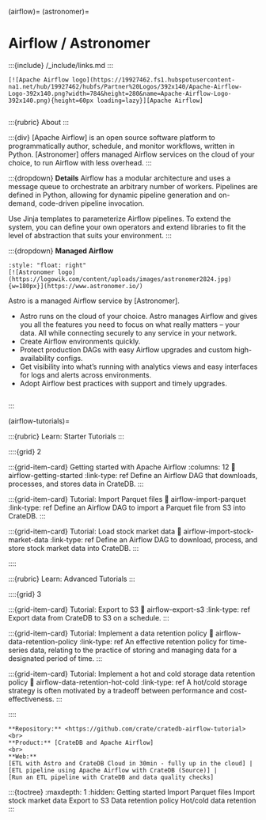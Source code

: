 (airflow)=
(astronomer)=
# Airflow / Astronomer

:::{include} /_include/links.md
:::

```{div} .float-right
[![Apache Airflow logo](https://19927462.fs1.hubspotusercontent-na1.net/hub/19927462/hubfs/Partner%20Logos/392x140/Apache-Airflow-Logo-392x140.png?width=784&height=280&name=Apache-Airflow-Logo-392x140.png){height=60px loading=lazy}][Apache Airflow]
```
```{div} .clearfix
```

:::{rubric} About
:::

:::{div}
[Apache Airflow] is an open source software platform to programmatically author,
schedule, and monitor workflows, written in Python.
[Astronomer] offers managed Airflow services on the cloud of your choice, to
run Airflow with less overhead.
:::

:::{dropdown} **Details**
Airflow has a modular architecture and uses a message queue to orchestrate an
arbitrary number of workers. Pipelines are defined in Python, allowing for
dynamic pipeline generation and on-demand, code-driven pipeline invocation.

Use Jinja templates to parameterize Airflow pipelines.
To extend the system, you can define your own operators and extend libraries
to fit the level of abstraction that suits your environment.
:::

:::{dropdown} **Managed Airflow**

```{div}
:style: "float: right"
[![Astronomer logo](https://logowik.com/content/uploads/images/astronomer2824.jpg){w=180px}](https://www.astronomer.io/)
```

Astro is a managed Airflow service by [Astronomer].

- Astro runs on the cloud of your choice. Astro manages Airflow and gives you all the
  features you need to focus on what really matters – your data. All while connecting
  securely to any service in your network.
- Create Airflow environments quickly.
- Protect production DAGs with easy Airflow upgrades and custom high-availability configs.
- Get visibility into what’s running with analytics views and easy interfaces for logs
  and alerts across environments.
- Adopt Airflow best practices with support and timely upgrades.

```{div} .clearfix
```

:::

(airflow-tutorials)=

:::{rubric} Learn: Starter Tutorials
:::

::::{grid} 2

:::{grid-item-card} Getting started with Apache Airflow
:columns: 12
:link: airflow-getting-started
:link-type: ref
Define an Airflow DAG that downloads, processes, and stores data in CrateDB.
:::

:::{grid-item-card} Tutorial: Import Parquet files
:link: airflow-import-parquet
:link-type: ref
Define an Airflow DAG to import a Parquet file from S3 into CrateDB.
:::

:::{grid-item-card} Tutorial: Load stock market data
:link: airflow-import-stock-market-data
:link-type: ref
Define an Airflow DAG to download, process, and store stock market data
into CrateDB.
:::

::::


:::{rubric} Learn: Advanced Tutorials
:::

::::{grid} 3

:::{grid-item-card} Tutorial: Export to S3
:link: airflow-export-s3
:link-type: ref
Export data from CrateDB to S3 on a schedule.
:::

:::{grid-item-card} Tutorial: Implement a data retention policy
:link: airflow-data-retention-policy
:link-type: ref
An effective retention policy for time-series data, relating to the practice of
storing and managing data for a designated period of time.
:::

:::{grid-item-card} Tutorial: Implement a hot and cold storage data retention policy
:link: airflow-data-retention-hot-cold
:link-type: ref
A hot/cold storage strategy is often motivated by a tradeoff between performance
and cost-effectiveness.
:::

::::



```{seealso}
**Repository:** <https://github.com/crate/cratedb-airflow-tutorial>
<br>
**Product:** [CrateDB and Apache Airflow]
<br>
**Web:**
[ETL with Astro and CrateDB Cloud in 30min - fully up in the cloud] |
[ETL pipeline using Apache Airflow with CrateDB (Source)] |
[Run an ETL pipeline with CrateDB and data quality checks]
```


:::{toctree}
:maxdepth: 1
:hidden:
Getting started <getting-started>
Import Parquet files <import-parquet>
Import stock market data <import-stock-market-data>
Export to S3 <export-s3>
Data retention policy <data-retention-policy>
Hot/cold data retention <data-retention-hot-cold>
:::


[CrateDB and Apache Airflow]: https://cratedb.com/integrations/cratedb-and-apache-airflow
[ETL pipeline using Apache Airflow with CrateDB (Source)]: https://github.com/astronomer/astro-cratedb-blogpost
[ETL with Astro and CrateDB Cloud in 30min - fully up in the cloud]: https://www.astronomer.io/blog/run-etlelt-with-airflow-and-cratedb/
[Run an ETL pipeline with CrateDB and data quality checks]: https://registry.astronomer.io/dags/etl_pipeline/
